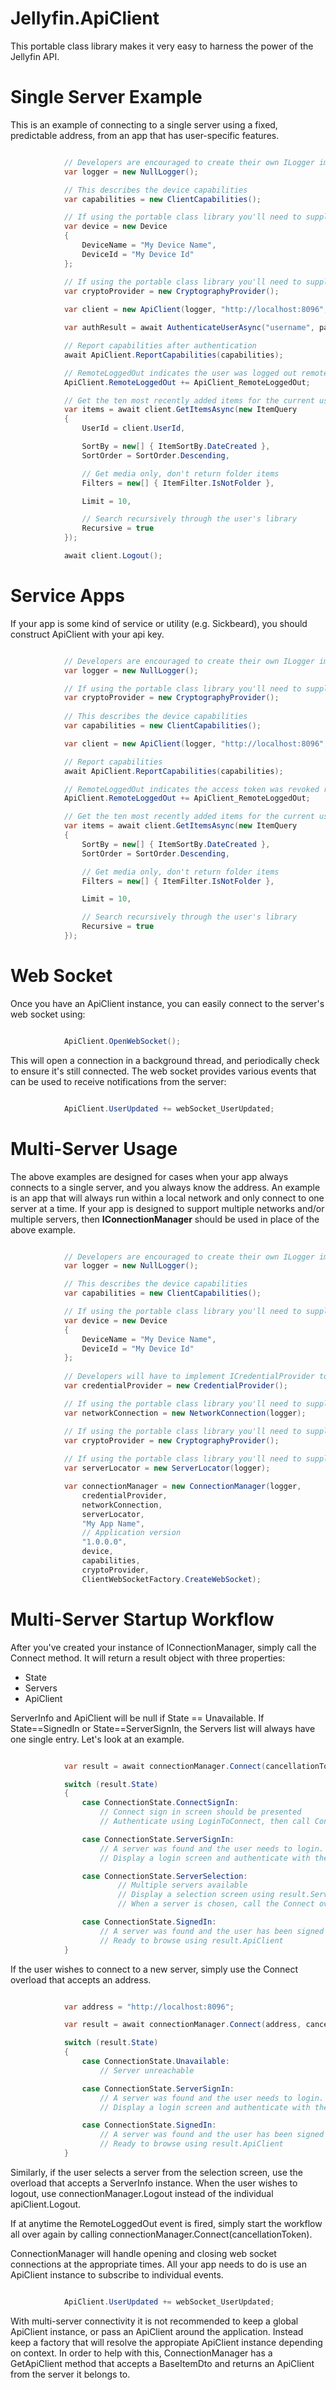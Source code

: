 Jellyfin.ApiClient
======================

This portable class library makes it very easy to harness the power of the Jellyfin API.

# Single Server Example #

This is an example of connecting to a single server using a fixed, predictable address, from an app that has user-specific features.

``` c#

            // Developers are encouraged to create their own ILogger implementation
			var logger = new NullLogger();

			// This describes the device capabilities
			var capabilities = new ClientCapabilities();

			// If using the portable class library you'll need to supply your own IDevice implementation.
			var device = new Device
            {
                DeviceName = "My Device Name",
                DeviceId = "My Device Id"
            };

			// If using the portable class library you'll need to supply your own ICryptographyProvider implementation.
			var cryptoProvider = new CryptographyProvider();
			
			var client = new ApiClient(logger, "http://localhost:8096", "My client name", device, cryptoProvider);

			var authResult = await AuthenticateUserAsync("username", passwordHash);

			// Report capabilities after authentication
			await ApiClient.ReportCapabilities(capabilities);

			// RemoteLoggedOut indicates the user was logged out remotely by the server
			ApiClient.RemoteLoggedOut += ApiClient_RemoteLoggedOut;

            // Get the ten most recently added items for the current user
            var items = await client.GetItemsAsync(new ItemQuery
            {
                UserId = client.UserId,

                SortBy = new[] { ItemSortBy.DateCreated },
                SortOrder = SortOrder.Descending,

                // Get media only, don't return folder items
                Filters = new[] { ItemFilter.IsNotFolder },

                Limit = 10,

                // Search recursively through the user's library
                Recursive = true
            });

			await client.Logout();
```

# Service Apps #

If your app is some kind of service or utility (e.g. Sickbeard), you should construct ApiClient with your api key.

``` c#

            // Developers are encouraged to create their own ILogger implementation
			var logger = new NullLogger();

			// If using the portable class library you'll need to supply your own ICryptographyProvider implementation.
			var cryptoProvider = new CryptographyProvider();
			
			// This describes the device capabilities
			var capabilities = new ClientCapabilities();

			var client = new ApiClient(logger, "http://localhost:8096", "0123456789", capabilities, cryptoProvider);

			// Report capabilities
			await ApiClient.ReportCapabilities(capabilities);

			// RemoteLoggedOut indicates the access token was revoked remotely by the server
			ApiClient.RemoteLoggedOut += ApiClient_RemoteLoggedOut;

            // Get the ten most recently added items for the current user
            var items = await client.GetItemsAsync(new ItemQuery
            {
                SortBy = new[] { ItemSortBy.DateCreated },
                SortOrder = SortOrder.Descending,

                // Get media only, don't return folder items
                Filters = new[] { ItemFilter.IsNotFolder },

                Limit = 10,

                // Search recursively through the user's library
                Recursive = true
            });
```

# Web Socket #

Once you have an ApiClient instance, you can easily connect to the server's web socket using:

``` c#

            ApiClient.OpenWebSocket();
```

This will open a connection in a background thread, and periodically check to ensure it's still connected. The web socket provides various events that can be used to receive notifications from the server:


``` c#

            ApiClient.UserUpdated += webSocket_UserUpdated;
```

# Multi-Server Usage #


The above examples are designed for cases when your app always connects to a single server, and you always know the address. An example is an app that will always run within a local network and only connect to one server at a time. If your app is designed to support multiple networks and/or multiple servers, then **IConnectionManager** should be used in place of the above example.


``` c#

            // Developers are encouraged to create their own ILogger implementation
			var logger = new NullLogger();

			// This describes the device capabilities
			var capabilities = new ClientCapabilities();

			// If using the portable class library you'll need to supply your own IDevice implementation.
			var device = new Device
            {
                DeviceName = "My Device Name",
                DeviceId = "My Device Id"
            };
			
			// Developers will have to implement ICredentialProvider to provide storage for saving server information
			var credentialProvider = new CredentialProvider();

			// If using the portable class library you'll need to supply your own INetworkConnection implementation.
			var networkConnection = new NetworkConnection(logger);

            // If using the portable class library you'll need to supply your own ICryptographyProvider implementation.
			var cryptoProvider = new CryptographyProvider();
			
			// If using the portable class library you'll need to supply your own IServerLocator implementation.
			var serverLocator = new ServerLocator(logger);

            var connectionManager = new ConnectionManager(logger,
                credentialProvider,
                networkConnection,
                serverLocator,
                "My App Name",
				// Application version
                "1.0.0.0",
                device,
                capabilities,
				cryptoProvider,
                ClientWebSocketFactory.CreateWebSocket);         
```

# Multi-Server Startup Workflow #

After you've created your instance of IConnectionManager, simply call the Connect method. It will return a result object with three properties:

- State
- Servers
- ApiClient

ServerInfo and ApiClient will be null if State == Unavailable. If State==SignedIn or State==ServerSignIn, the Servers list will always have one single entry. Let's look at an example.


``` c#

            var result = await connectionManager.Connect(cancellationToken);

			switch (result.State)
			{
				case ConnectionState.ConnectSignIn:
					// Connect sign in screen should be presented
					// Authenticate using LoginToConnect, then call Connect again to start over

				case ConnectionState.ServerSignIn:
					// A server was found and the user needs to login.
					// Display a login screen and authenticate with the server using result.ApiClient

				case ConnectionState.ServerSelection:
						// Multiple servers available
						// Display a selection screen using result.Servers
						// When a server is chosen, call the Connect overload that accept either a ServerInfo object or a String url.

				case ConnectionState.SignedIn:
					// A server was found and the user has been signed in using previously saved credentials.
					// Ready to browse using result.ApiClient
			}

```

If the user wishes to connect to a new server, simply use the Connect overload that accepts an address.


``` c#

			var address = "http://localhost:8096";

            var result = await connectionManager.Connect(address, cancellationToken);

			switch (result.State)
			{
				case ConnectionState.Unavailable:
					// Server unreachable

				case ConnectionState.ServerSignIn:
					// A server was found and the user needs to login.
					// Display a login screen and authenticate with the server using result.ApiClient

				case ConnectionState.SignedIn:
					// A server was found and the user has been signed in using previously saved credentials.
					// Ready to browse using result.ApiClient
			}

```

Similarly, if the user selects a server from the selection screen, use the overload that accepts a ServerInfo instance. When the user wishes to logout, use connectionManager.Logout instead of the individual apiClient.Logout.

If at anytime the RemoteLoggedOut event is fired, simply start the workflow all over again by calling connectionManager.Connect(cancellationToken).

ConnectionManager will handle opening and closing web socket connections at the appropriate times. All your app needs to do is use an ApiClient instance to subscribe to individual events.


``` c#

            ApiClient.UserUpdated += webSocket_UserUpdated;
```

With multi-server connectivity it is not recommended to keep a global ApiClient instance, or pass an ApiClient around the application. Instead keep a factory that will resolve the appropiate ApiClient instance depending on context. In order to help with this, ConnectionManager has a GetApiClient method that accepts a BaseItemDto and returns an ApiClient from the server it belongs to.
